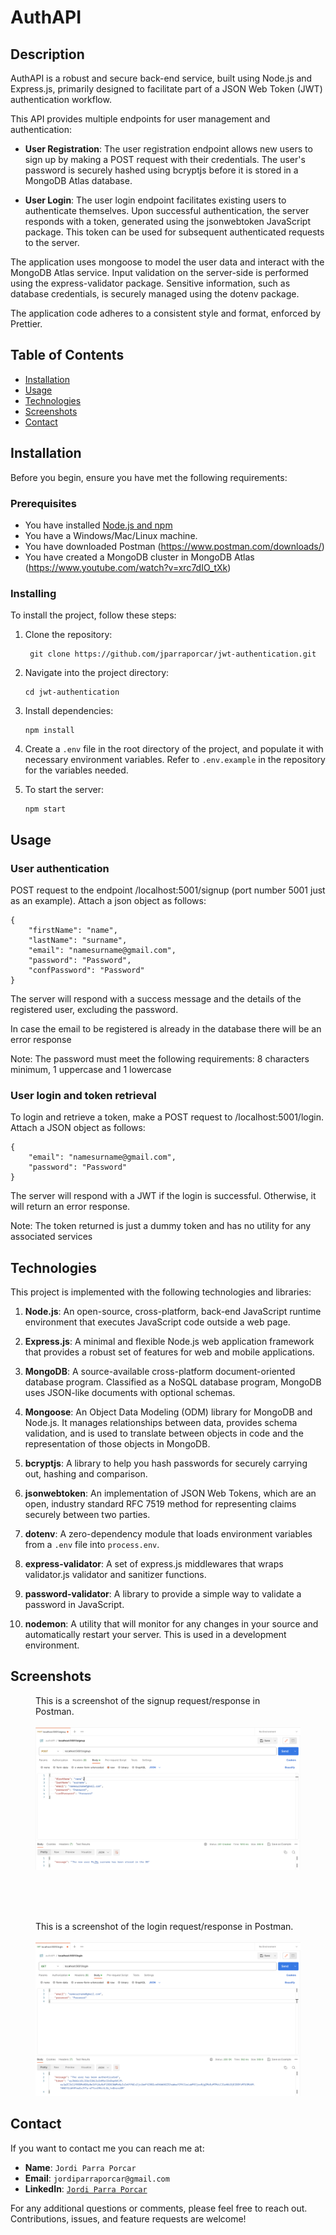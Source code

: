 # AuthAPI

## Description

AuthAPI is a robust and secure back-end service, built using Node.js and Express.js, primarily designed to facilitate part of a JSON Web Token (JWT) authentication workflow.

This API provides multiple endpoints for user management and authentication:

- **User Registration**: The user registration endpoint allows new users to sign up by making a POST request with their credentials. The user's password is securely hashed using bcryptjs before it is stored in a MongoDB Atlas database.

- **User Login**: The user login endpoint facilitates existing users to authenticate themselves. Upon successful authentication, the server responds with a token, generated using the jsonwebtoken JavaScript package. This token can be used for subsequent authenticated requests to the server.

The application uses mongoose to model the user data and interact with the MongoDB Atlas service. Input validation on the server-side is performed using the express-validator package. Sensitive information, such as database credentials, is securely managed using the dotenv package.

The application code adheres to a consistent style and format, enforced by Prettier.

## Table of Contents

- [Installation](#installation)
- [Usage](#usage)
- [Technologies](#technologies)
- [Screenshots](#screenshots)
- [Contact](#contact)

## Installation

Before you begin, ensure you have met the following requirements:

### Prerequisites

- You have installed [Node.js and npm](https://nodejs.org/en/download/)
- You have a Windows/Mac/Linux machine.
- You have downloaded Postman (https://www.postman.com/downloads/)
- You have created a MongoDB cluster in MongoDB Atlas (https://www.youtube.com/watch?v=xrc7dIO_tXk)

### Installing

To install the project, follow these steps:

1. Clone the repository:

   ```
    git clone https://github.com/jparraporcar/jwt-authentication.git
   ```

2. Navigate into the project directory:

   ```
   cd jwt-authentication
   ```

3. Install dependencies:

   ```
   npm install
   ```

4. Create a `.env` file in the root directory of the project, and populate it with necessary environment variables. Refer to `.env.example` in the repository for the variables needed.

5. To start the server:
   ```
   npm start
   ```

## Usage

### User authentication

POST request to the endpoint /localhost:5001/signup (port number 5001 just as an example). Attach a json object as follows:

```
{
    "firstName": "name",
    "lastName": "surname",
    "email": "namesurname@gmail.com",
    "password": "Password",
    "confPassword": "Password"
}
```

The server will respond with a success message and the details of the registered user, excluding the password.

In case the email to be registered is already in the database there will be an error response

Note: The password must meet the following requirements: 8 characters minimum, 1 uppercase and 1 lowercase

### User login and token retrieval

To login and retrieve a token, make a POST request to /localhost:5001/login. Attach a JSON object as follows:

```
{
    "email": "namesurname@gmail.com",
    "password": "Password"
}
```

The server will respond with a JWT if the login is successful. Otherwise, it will return an error response.

Note: The token returned is just a dummy token and has no utility for any associated services

## Technologies

This project is implemented with the following technologies and libraries:

1. **Node.js**: An open-source, cross-platform, back-end JavaScript runtime environment that executes JavaScript code outside a web page.

2. **Express.js**: A minimal and flexible Node.js web application framework that provides a robust set of features for web and mobile applications.

3. **MongoDB**: A source-available cross-platform document-oriented database program. Classified as a NoSQL database program, MongoDB uses JSON-like documents with optional schemas.

4. **Mongoose**: An Object Data Modeling (ODM) library for MongoDB and Node.js. It manages relationships between data, provides schema validation, and is used to translate between objects in code and the representation of those objects in MongoDB.

5. **bcryptjs**: A library to help you hash passwords for securely carrying out, hashing and comparison.

6. **jsonwebtoken**: An implementation of JSON Web Tokens, which are an open, industry standard RFC 7519 method for representing claims securely between two parties.

7. **dotenv**: A zero-dependency module that loads environment variables from a `.env` file into `process.env`.

8. **express-validator**: A set of express.js middlewares that wraps validator.js validator and sanitizer functions.

9. **password-validator**: A library to provide a simple way to validate a password in JavaScript.

10. **nodemon**: A utility that will monitor for any changes in your source and automatically restart your server. This is used in a development environment.

## Screenshots

<figure>
  <figcaption>This is a screenshot of the signup request/response in Postman.</figcaption>
  <br />
  <img src="./screenshots/signup.png" alt="Login request">
</figure>
<br />
<br />
<br />
<figure>
  <figcaption>This is a screenshot of the login request/response in Postman.</figcaption>
  <br />
  <img src="./screenshots/login.png" alt="Login Screen">
</figure>

## Contact

If you want to contact me you can reach me at:

- **Name**: `Jordi Parra Porcar`
- **Email**: `jordiparraporcar@gmail.com`
- **LinkedIn**: [`Jordi Parra Porcar`](https://www.linkedin.com/in/jordiparraporcar/)

For any additional questions or comments, please feel free to reach out. Contributions, issues, and feature requests are welcome!
